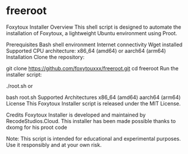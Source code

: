 # freeroot
Foxytoux Installer
Overview
This shell script is designed to automate the installation of Foxytoux, a lightweight Ubuntu environment using Proot.

Prerequisites
Bash shell environment
Internet connectivity
Wget installed
Supported CPU architecture: x86_64 (amd64) or aarch64 (arm64)
Installation
Clone the repository:

git clone https://github.com/foxytouxxx/freeroot.git
cd freeroot
Run the installer script:

./root.sh
or

bash root.sh
Supported Architectures
x86_64 (amd64)
aarch64 (arm64)
License
This Foxytoux Installer script is released under the MIT License.

Credits
Foxytoux Installer is developed and maintained by RecodeStudios.Cloud. This installer has been made possible thanks to dxomg for his proot code

Note: This script is intended for educational and experimental purposes. Use it responsibly and at your own risk.
